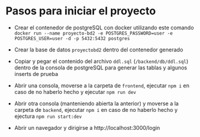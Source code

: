 # Pasos para iniciar el proyecto

- Crear el contenedor de postgreSQL con docker utilizando este comando `docker run --name proyecto-bd2 -e POSTGRES_PASSWORD=user -e POSTGRES_USER=user -d -p 5432:5432 postgres`

- Crear la base de datos `proyectobd2` dentro del contenedor generado

- Copiar y pegar el contenido del archivo `ddl.sql` (`/backend/db/ddl.sql`) dentro de la consola de postgreSQL para generar las tablas y algunos inserts de prueba

- Abrir una consola, moverse a la carpeta de `frontend`, ejecutar `npm i` en caso de no haberlo hecho y ejecutar `npm run dev`

- Abrir otra consola (manteniendo abierta la anterior) y moverse a la carpeta de `backend`, ejecutar `npm i` en caso de no haberlo hecho y ejectura `npm run start:dev`

- Abrir un navegador y dirigirse a http://localhost:3000/login

